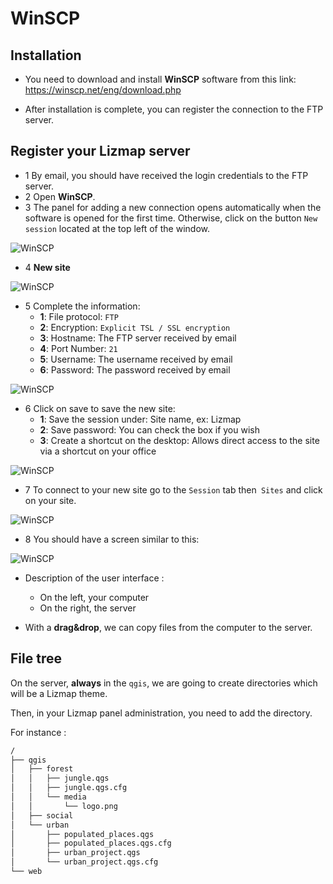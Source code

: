 # WinSCP

## Installation

* You need to download and install **WinSCP** software from this link: 
https://winscp.net/eng/download.php
  
* After installation is complete, you can register the connection to the FTP server.
  
## Register your Lizmap server

* 1 By email, you should have received the login credentials to the FTP server.
* 2 Open **WinSCP**.
* 3 The panel for adding a new connection opens automatically when the software is opened for the first time.
  Otherwise, click on the button `New session` located at the top left of the window.

![WinSCP](./media/ftp_winscp_1.jpg)

* 4 **New site**

![WinSCP](./media/ftp_winscp_2.jpg)

* 5 Complete the information:
    * **1**: File protocol: `FTP`
    * **2**: Encryption: `Explicit TSL / SSL encryption`
    * **3**: Hostname: The FTP server received by email
    * **4**: Port Number: `21`
    * **5**: Username: The username received by email
    * **6**: Password: The password received by email

![WinSCP](./media/ftp_winscp_3.jpg)

* 6 Click on save to save the new site:
    * **1**: Save the session under: Site name, ex: Lizmap
    * **2**: Save password: You can check the box if you wish
    * **3**: Create a shortcut on the desktop: Allows direct access to the site via a shortcut on your office

![WinSCP](./media/ftp_winscp_4.jpg)

* 7 To connect to your new site go to the `Session` tab then` Sites` and click on your site.

![WinSCP](./media/ftp_winscp_5.jpg)

* 8 You should have a screen similar to this: 

![WinSCP](./media/ftp_winscp_6.jpg)

* Description of the user interface : 
  * On the left, your computer
  * On the right, the server

* With a **drag&drop**, we can copy files from the computer to the server.

## File tree

On the server, **always** in the `qgis`, we are going to create directories which will be a Lizmap theme.

Then, in your Lizmap panel administration, you need to add the directory.

For instance :

```bash
/
├── qgis
│   ├── forest
│   │   ├── jungle.qgs
│   │   ├── jungle.qgs.cfg
│   │   └── media
│   │       └── logo.png
│   ├── social
│   └── urban
│       ├── populated_places.qgs
│       ├── populated_places.qgs.cfg
│       ├── urban_project.qgs
│       └── urban_project.qgs.cfg
└── web
```
